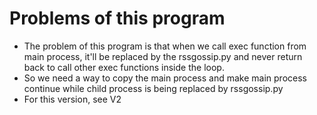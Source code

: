 # Problems of this program

* The problem of this program is that when we call exec function from main process, it'll be replaced by the rssgossip.py and never return back to call other exec functions inside the loop.
* So we need  a way to copy the main process and make main process continue while child process is being replaced by rssgossip.py
* For this version, see V2
